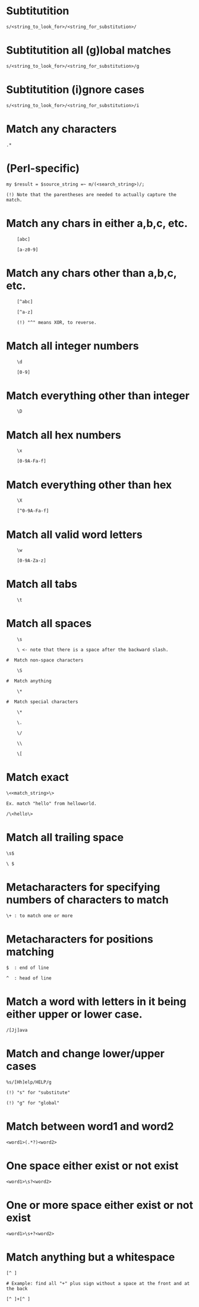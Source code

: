 # Subtitutition
	
	s/<string_to_look_for>/<string_for_substitution>/
	
# Subtitutition all (g)lobal matches 
	
	s/<string_to_look_for>/<string_for_substitution>/g

# Subtitutition (i)gnore cases
	
	s/<string_to_look_for>/<string_for_substitution>/i

# Match any characters
	
	.*

# (Perl-specific)

	my $result = $source_string =~ m/(<search_string>)/;

	(!) Note that the parentheses are needed to actually capture the match.

# Match any chars in either a,b,c, etc.

		[abc]

		[a-z0-9]

# Match any chars other than a,b,c, etc.

		[^abc]

		[^a-z]

		(!) "^" means XOR, to reverse.

#  Match all integer numbers

		\d

		[0-9]

#  Match everything other than integer

		\D

#  Match all hex numbers

		\x

		[0-9A-Fa-f]

#  Match everything other than hex

		\X

		[^0-9A-Fa-f]

#  Match all valid word letters

		\w

		[0-9A-Za-z]

#  Match all tabs

		\t

#  Match all spaces

		\s

		\ <- note that there is a space after the backward slash.

	#  Match non-space characters

		\S

	#  Match anything

		\*

	#  Match special characters

		\*

		\.

		\/

		\\

		\[

# Match exact

	\<<match_string>\>
	
	Ex. match "hello" from helloworld.

	/\<hello\>

# Match all trailing space

	\s$

	\ $

# Metacharacters for specifying numbers of characters to match

	\+ : to match one or more

# Metacharacters for positions matching

	$  : end of line

	^  : head of line

# Match a word with letters in it being either upper or lower case. 

	/[Jj]ava

# Match and change lower/upper cases

	%s/[Hh]elp/HELP/g

	(!) "s" for "substitute"

	(!) "g" for "global"

# Match between word1 and word2

	<word1>(.*?)<word2>

# One space either exist or not exist

	<word1>\s?<word2>

# One or more space either exist or not exist

	<word1>\s+?<word2>

# Match anything but a whitespace

	[^ ]

	# Example: find all "+" plus sign without a space at the front and at the back

	[^ ]+[^ ]
